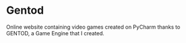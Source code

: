 <h1>Gentod</h1>

Online website containing video games created on PyCharm thanks to GENTOD, a Game Engine that I created.

